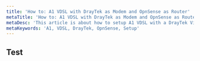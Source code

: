 ```yaml
---
title: 'How to: A1 VDSL with DrayTek as Modem and OpnSense as Router'
metaTitle: 'How to: A1 VDSL with DrayTek as Modem and OpnSense as Router'
metaDesc: 'This article is about how to setup A1 VDSL with a DrayTek Vigor 167 as Modem and OpnSense as Router.'
metaKeywords: 'A1, VDSL, DrayTek, OpnSense, Setup'
---
```


## Test
